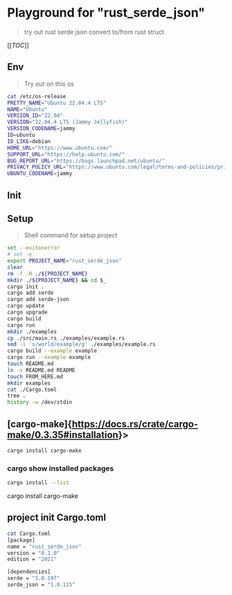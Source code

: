 # Playground for "rust_serde_json"

> try out rust serde json convert to/from rust struct

[[_TOC_]]

<!-- - [env](#env)
- [init](#init)
- [setup](#setup)
- [cargo-make](#cargo-make) -->

## Env

> Try out on this os

```bash
cat /etc/os-release 
PRETTY_NAME="Ubuntu 22.04.4 LTS"
NAME="Ubuntu"
VERSION_ID="22.04"
VERSION="22.04.4 LTS (Jammy Jellyfish)"
VERSION_CODENAME=jammy
ID=ubuntu
ID_LIKE=debian
HOME_URL="https://www.ubuntu.com/"
SUPPORT_URL="https://help.ubuntu.com/"
BUG_REPORT_URL="https://bugs.launchpad.net/ubuntu/"
PRIVACY_POLICY_URL="https://www.ubuntu.com/legal/terms-and-policies/privacy-policy"
UBUNTU_CODENAME=jammy
```

## Init

## Setup

> Shell command for setup project

```bash
set --exitonerror
# set -e
export PROJECT_NAME="rust_serde_json"
clear
rm -f -R ./${PROJECT_NAME}
mkdir ./${PROJECT_NAME} && cd $_
cargo init .
cargo add serde
cargo add serde-json
cargo update
cargo upgrade
cargo build
cargo run
mkdir ./examples
cp ./src/main.rs ./examples/example.rs
sed -i 's/world/example/g' ./examples/example.rs
cargo build --example example
cargo run --example example
touch README.md
ln -s README.md README
touch FROM_HERE.md
mkdir examples
cat ./Cargo.toml
tree .
history -w /dev/stdin
```

## [cargo-make]{<https://docs.rs/crate/cargo-make/0.3.35#installation>}>

```bash
cargo install cargo-make
```

### cargo show installed packages

```bash
cargo install --list
```

cargo install cargo-make

## project init Cargo.toml

```bash
cat Cargo.toml 
[package]
name = "rust_serde_json"
version = "0.1.0"
edition = "2021"

[dependencies]
serde = "1.0.197"
serde_json = "1.0.115"
```
